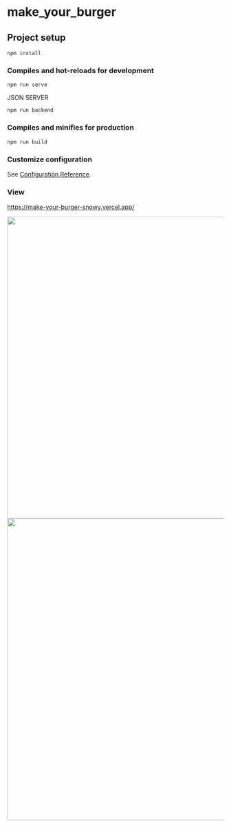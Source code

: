 # make_your_burger

## Project setup
```
npm install
```

### Compiles and hot-reloads for development
```
npm run serve
```
JSON SERVER
```
npm run backend
```

### Compiles and minifies for production
```
npm run build
```

### Customize configuration
See [Configuration Reference](https://cli.vuejs.org/config/).

### View
https://make-your-burger-snowy.vercel.app/

<div align="center">
<img src="https://desblogada.files.wordpress.com/2021/05/kaka-cordovil-java-developer-2.gif" width="700px" />
<img src="https://desblogada.files.wordpress.com/2021/05/kaka-cordovil-java-developer-2.gif" width="700px" />
</div>
